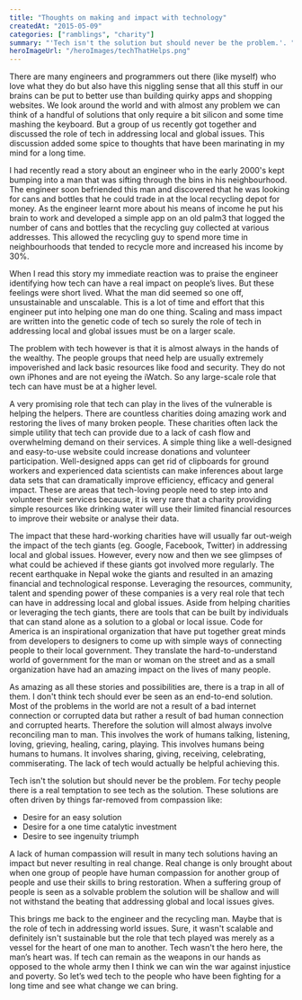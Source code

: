 ```yaml
---
title: "Thoughts on making and impact with technology"
createdAt: "2015-05-09"
categories: ["ramblings", "charity"]
summary: "'Tech isn't the solution but should never be the problem.'. "
heroImageUrl: "/heroImages/techThatHelps.png"
---
```


There are many engineers and programmers out there (like myself) who love what they do but also have this niggling sense that all this stuff in our brains can be put to better use than building quirky apps and shopping websites. We look around the world and with almost any problem we can think of a handful of solutions that only require a bit silicon and some time mashing the keyboard. But a group of us recently got together and discussed the role of tech in addressing local and global issues. This discussion added some spice to thoughts that have been marinating in my mind for a long time.

I had recently read a story about an engineer who in the early 2000's kept bumping into a man that was sifting through the bins in his neighbourhood. The engineer soon befriended this man and discovered that he was looking for cans and bottles that he could trade in at the local recycling depot for money. As the engineer learnt more about his means of income he put his brain to work and developed a simple app on an old palm3 that logged the number of cans and bottles that the recycling guy collected at various addresses. This allowed the recycling guy to spend more time in neighbourhoods that tended to recycle more and increased his income by 30%.

When I read this story my immediate reaction was to praise the engineer identifying how tech can have a real impact on people’s lives. But these feelings were short lived. What the man did seemed so one off, unsustainable and unscalable. This is a lot of time and effort that this engineer put into helping one man do one thing. Scaling and mass impact are written into the genetic code of tech so surely the role of tech in addressing local and global issues must be on a larger scale.

The problem with tech however is that it is almost always in the hands of the wealthy. The people groups that need help are usually extremely impoverished and lack basic resources like food and security. They do not own iPhones and are not eyeing the iWatch. So any large-scale role that tech can have must be at a higher level.

A very promising role that tech can play in the lives of the vulnerable is helping the helpers. There are countless charities doing amazing work and restoring the lives of many broken people. These charities often lack the simple utility that tech can provide due to a lack of cash flow and overwhelming demand on their services. A simple thing like a well-designed and easy-to-use website could increase donations and volunteer participation. Well-designed apps can get rid of clipboards for ground workers and experienced data scientists can make inferences about large data sets that can dramatically improve efficiency, efficacy and general impact. These are areas that tech-loving people need to step into and volunteer their services because, it is very rare that a charity providing simple resources like drinking water will use their limited financial resources to improve their website or analyse their data.

The impact that these hard-working charities have will usually far out-weigh the impact of the tech giants (eg. Google, Facebook, Twitter) in addressing local and global issues. However, every now and then we see glimpses of what could be achieved if these giants got involved more regularly. The recent earthquake in Nepal woke the giants and resulted in an amazing financial and technological response. Leveraging the resources, community, talent and spending power of these companies is a very real role that tech can have in addressing local and global issues. Aside from helping charities or leveraging the tech giants, there are tools that can be built by individuals that can stand alone as a solution to a global or local issue. Code for America is an inspirational organization that have put together great minds from developers to designers to come up with simple ways of connecting people to their local government. They translate the hard-to-understand world of government for the man or woman on the street and as a small organization have had an amazing impact on the lives of many people.

As amazing as all these stories and possibilities are, there is a trap in all of them. I don't think tech should ever be seen as an end-to-end solution. Most of the problems in the world are not a result of a bad internet connection or corrupted data but rather a result of bad human connection and corrupted hearts. Therefore the solution will almost always involve reconciling man to man. This involves the work of humans talking, listening, loving, grieving, healing, caring, playing. This involves humans being humans to humans. It involves sharing, giving, receiving, celebrating, commiserating. The lack of tech would actually be helpful achieving this.

Tech isn't the solution but should never be the problem. For techy people there is a real temptation to see tech as the solution. These solutions are often driven by things far-removed from compassion like:

- Desire for an easy solution
- Desire for a one time catalytic investment
- Desire to see ingenuity triumph

A lack of human compassion will result in many tech solutions having an impact but never resulting in real change. Real change is only brought about when one group of people have human compassion for another group of people and use their skills to bring restoration. When a suffering group of people is seen as a solvable problem the solution will be shallow and will not withstand the beating that addressing global and local issues gives.

This brings me back to the engineer and the recycling man. Maybe that is the role of tech in addressing world issues. Sure, it wasn't scalable and definitely isn't sustainable but the role that tech played was merely as a vessel for the heart of one man to another. Tech wasn't the hero here, the man’s heart was. If tech can remain as the weapons in our hands as opposed to the whole army then I think we can win the war against injustice and poverty. So let’s wed tech to the people who have been fighting for a long time and see what change we can bring.
